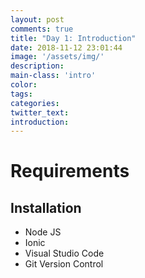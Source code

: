 ```yaml
---
layout: post
comments: true
title: "Day 1: Introduction"
date: 2018-11-12 23:01:44
image: '/assets/img/'
description:
main-class: 'intro'
color:
tags:
categories:
twitter_text:
introduction:
---
```



# Requirements

## Installation

- Node JS
- Ionic
- Visual Studio Code
- Git Version Control

